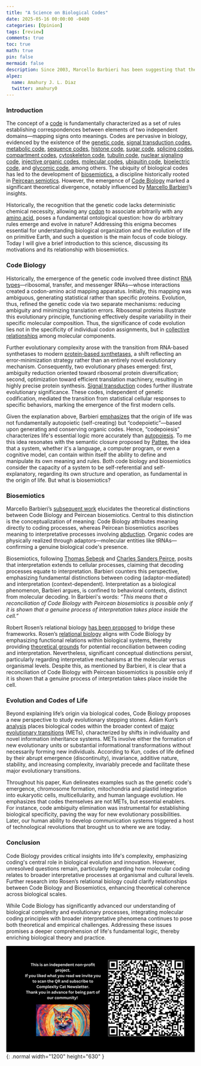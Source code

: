 ```yaml
---
title: "A Science on Biological Codes"
date: 2025-05-16 00:00:00 -0400
categories: [Opinion]
tags: [review]
comments: true
toc: true 
math: true
pin: false
mermaid: false
description: Since 2003, Marcello Barbieri has been suggesting that there are two distinct mechanisms of evolutionary change—evolution by natural selection, based on copying, and evolution by natural conventions, based on coding. Today I am going to briefly review his Code Biology, a branch of theoretical biology focused on the study of all codes of life, from the genetic code to the codes of culture.
alpez:
  name: Amahury J. L. Diaz
  twitter: amahury0
---
```

### Introduction
The concept of a [code](https://en.wikipedia.org/wiki/Code) is fundamentally characterized as a set of rules establishing correspondences between elements of two independent domains—mapping signs onto meanings. Codes are pervasive in biology, evidenced by the existence of the [genetic code](https://www.genome.gov/genetics-glossary/Genetic-Code), [signal transduction codes](https://link.springer.com/chapter/10.1007/978-1-4020-6340-4_12), [metabolic code](https://www.science.org/doi/abs/10.1126/science.169570), [sequence codes](https://nyaspubs.onlinelibrary.wiley.com/doi/abs/10.1111/j.1749-6632.1999.tb08894.x), [histone code](https://link.springer.com/article/10.1007/s12304-014-9211-2), [sugar code](https://www.wiley.com/en-us/The+Sugar+Code%3A+Fundamentals+of+Glycosciences-p-9783527320899), [splicing codes](https://www.cell.com/fulltext/S0092-8674(04)01107-9), [compartment codes](https://www.ndl.ethernet.edu.et/bitstream/123456789/12871/1/Marcello%20Barbieri.pdf), [cytoskeleton code](https://link.springer.com/book/10.1007/978-1-4020-6340-4#page=202), [tubulin code](https://onlinelibrary.wiley.com/doi/full/10.1002/cm.21290), [nuclear signaling code](https://link.springer.com/chapter/10.1007/978-1-4020-6340-4_9), [injective organic codes](https://link.springer.com/article/10.1007/s12304-014-9210-3), [molecular codes](https://journals.plos.org/plosone/article?id=10.1371/journal.pone.0054694), [ubiquitin code](https://www.annualreviews.org/content/journals/10.1146/annurev-biochem-060310-170328), [bioelectric code](https://www.tandfonline.com/doi/abs/10.4161/cib.22595), and [glycomic code](https://link.springer.com/article/10.1007/s12155-014-9460-6), among others. The ubiquity of biological codes has led to the development of [biosemiotics](https://en.wikipedia.org/wiki/Biosemiotics), a discipline historically rooted in [Peircean semiotics](https://en.wikipedia.org/wiki/Semiotic_theory_of_Charles_Sanders_Peirce). However, the emergence of [Code Biology](https://www.codebiology.org/) marked a significant theoretical divergence, notably influenced by [Marcello Barbieri](https://en.wikipedia.org/wiki/Marcello_Barbieri)’s insights. 

Historically, the recognition that the genetic code lacks deterministic chemical necessity, allowing any [codon](https://www.genome.gov/genetics-glossary/Codon) to associate arbitrarily with any [amino acid](https://en.wikipedia.org/wiki/Amino_acid), poses a fundamental ontological question: how do arbitrary rules emerge and evolve in nature? Addressing this enigma becomes essential for understanding biological organization and the evolution of life on primitive Earth, and such a question is the main focus of code biology. Today I will give a brief introduction to this science, discussing its motivations and its relationship with biosemiotics.

### Code Biology
Historically, the emergence of the genetic code involved three distinct [RNA types](https://www.khanacademy.org/test-prep/mcat/biomolecules/x04f6bc56:transcription-and-translation/a/types-of-rna)—ribosomal, transfer, and messenger RNAs—whose interactions created a codon-amino acid mapping apparatus. Initially, this mapping was ambiguous, generating statistical rather than specific proteins. Evolution, thus, refined the genetic code via two separate mechanisms: reducing ambiguity and minimizing translation errors. Ribosomal proteins illustrate this evolutionary principle, functioning effectively despite variability in their specific molecular composition. Thus, the significance of code evolution lies not in the specificity of individual codon assignments, but in [collective relationships](https://en.wikipedia.org/wiki/Collective_behavior) among molecular components.

Further evolutionary complexity arose with the transition from RNA-based synthetases to modern [protein-based synthetases](https://en.wikipedia.org/wiki/Aminoacyl_tRNA_synthetase), a shift reflecting an error-minimization strategy rather than an entirely novel evolutionary mechanism. Consequently, two evolutionary phases emerged: first, ambiguity reduction oriented toward ribosomal protein diversification; second, optimization toward efficient translation machinery, resulting in highly precise protein synthesis. [Signal transduction](https://en.wikipedia.org/wiki/Signal_transduction) codes further illustrate evolutionary significance. These codes, independent of genetic codification, mediated the transition from statistical cellular responses to specific behaviors, marking the emergence of the first modern cells. 

Given the explanation above, Barbieri [emphasizes](https://doi.org/10.1016/j.biosystems.2017.10.005) that the origin of life was not fundamentally autopoietic (self-creating) but “codepoietic”—based upon generating and conserving organic codes. Hence, “codepoiesis” characterizes life's essential logic more accurately than [autopoiesis](https://en.wikipedia.org/wiki/Autopoiesis). To me this idea resonates with the semantic closure proposed by [Pattee](https://en.wikipedia.org/wiki/Howard_H._Pattee), the idea that a system, whether it's a language, a computer program, or even a cognitive model, can contain within itself the ability to define and manipulate its own meaning and rules. Both code biology and biosemiotics consider the capacity of a system to be self-referential and self-explanatory, regarding its own structure and operation, as fundamental in the origin of life. But what is biosemiotics?

### Biosemiotics
Marcello Barbieri’s [subsequent work](https://link.springer.com/article/10.1007/s13752-018-0312-z) elucidates the theoretical distinctions between Code Biology and Peircean biosemiotics. Central to this distinction is the conceptualization of meaning: Code Biology attributes meaning directly to coding processes, whereas Peircean biosemiotics ascribes meaning to interpretative processes involving [abduction](https://link.springer.com/referenceworkentry/10.1007/978-3-030-68436-5_8-2). Organic codes are physically realized through adaptors—molecular entities like tRNAs—confirming a genuine biological code's presence.

Biosemiotics, following [Thomas Sebeok](https://en.wikipedia.org/wiki/Thomas_Sebeok) and [Charles Sanders Peirce](https://en.wikipedia.org/wiki/Charles_Sanders_Peirce), posits that interpretation extends to cellular processes, claiming that decoding processes equate to interpretation. Barbieri counters this perspective, emphasizing fundamental distinctions between coding (adaptor-mediated) and interpretation (context-dependent). Interpretation as a biological phenomenon, Barbieri argues, is confined to behavioral contexts, distinct from molecular decoding. In Barbieri's words: _“This means that a reconciliation of Code Biology with Peircean biosemiotics is possible only if it is shown that a genuine process of interpretation takes place inside the cell.”_

Robert Rosen’s relational biology [has been proposed](https://link.springer.com/article/10.1007/s13752-018-0302-1) to bridge these frameworks. Rosen’s [relational biology](https://ahlouie.com/relational-biology/) aligns with Code Biology by emphasizing functional relations within biological systems, thereby providing [theoretical grounds](https://www.tandfonline.com/doi/abs/10.1080/03081078608934929) for potential reconciliation between coding and interpretation. Nevertheless, significant conceptual distinctions persist, particularly regarding interpretative mechanisms at the molecular versus organismal levels. Despite this, as mentioned by Barbieri, it is clear that a reconciliation of Code Biology with Peircean biosemiotics is possible only if it is shown that a genuine process of interpretation takes place inside the cell.

### Evolution and Codes of Life
Beyond explaining life’s origin via biological codes, Code Biology proposes a new perspective to study evolutionary stepping stones. Ádám Kun’s [analysis](https://www.sciencedirect.com/science/article/pii/S0303264721001921) places biological codes within the broader context of [major evolutionary transitions](https://en.wikipedia.org/wiki/The_Major_Transitions_in_Evolution) (METs), characterized by shifts in individuality and novel information inheritance systems. METs involve either the formation of new evolutionary units or substantial informational transformations without necessarily forming new individuals. According to Kun, codes of life defined by their abrupt emergence (discontinuity), invariance, additive nature, stability, and increasing complexity, invariably precede and facilitate these major evolutionary transitions.

Throughout his paper, Kun delineates examples such as the genetic code's emergence, chromosome formation, mitochondria and plastid integration into eukaryotic cells, multicellularity, and human language evolution. He emphasizes that codes themselves are not METs, but essential enablers. For instance, code ambiguity elimination was instrumental for establishing biological specificity, paving the way for new evolutionary possibilities. Later, our human ability to develop communication systems triggered a host of technological revolutions that brought us to where we are today. 

### Conclusion
Code Biology provides critical insights into life's complexity, emphasizing coding's central role in biological evolution and innovation. However, unresolved questions remain, particularly regarding how molecular coding relates to broader interpretative processes at organismal and cultural levels. Further research into Rosen’s relational biology could clarify relationships between Code Biology and Biosemiotics, enhancing theoretical coherence across biological scales. 

While Code Biology has significantly advanced our understanding of biological complexity and evolutionary processes, integrating molecular coding principles with broader interpretative phenomena continues to pose both theoretical and empirical challenges. Addressing these issues promises a deeper comprehension of life's fundamental logic, thereby enriching biological theory and practice.

![Desktop View](/assets/img/fix/complexity-cat-newsletter.png){: .normal width="1200" height="630" }
